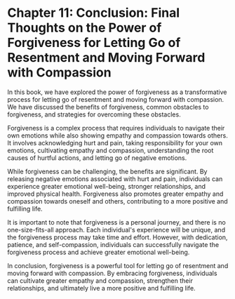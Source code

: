 Chapter 11: Conclusion: Final Thoughts on the Power of Forgiveness for Letting Go of Resentment and Moving Forward with Compassion
==================================================================================================================================

In this book, we have explored the power of forgiveness as a transformative process for letting go of resentment and moving forward with compassion. We have discussed the benefits of forgiveness, common obstacles to forgiveness, and strategies for overcoming these obstacles.

Forgiveness is a complex process that requires individuals to navigate their own emotions while also showing empathy and compassion towards others. It involves acknowledging hurt and pain, taking responsibility for your own emotions, cultivating empathy and compassion, understanding the root causes of hurtful actions, and letting go of negative emotions.

While forgiveness can be challenging, the benefits are significant. By releasing negative emotions associated with hurt and pain, individuals can experience greater emotional well-being, stronger relationships, and improved physical health. Forgiveness also promotes greater empathy and compassion towards oneself and others, contributing to a more positive and fulfilling life.

It is important to note that forgiveness is a personal journey, and there is no one-size-fits-all approach. Each individual's experience will be unique, and the forgiveness process may take time and effort. However, with dedication, patience, and self-compassion, individuals can successfully navigate the forgiveness process and achieve greater emotional well-being.

In conclusion, forgiveness is a powerful tool for letting go of resentment and moving forward with compassion. By embracing forgiveness, individuals can cultivate greater empathy and compassion, strengthen their relationships, and ultimately live a more positive and fulfilling life.
